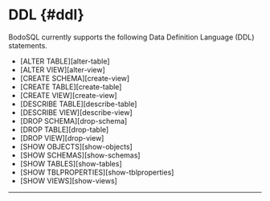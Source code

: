 DDL {#ddl}
========

BodoSQL currently supports the following Data Definition Language (DDL) statements.

- [ALTER TABLE][alter-table]
- [ALTER VIEW][alter-view]
- [CREATE SCHEMA][create-view]
- [CREATE TABLE][create-table]
- [CREATE VIEW][create-view]
- [DESCRIBE TABLE][describe-table]
- [DESCRIBE VIEW][describe-view]
- [DROP SCHEMA][drop-schema]
- [DROP TABLE][drop-table]
- [DROP VIEW][drop-view]
- [SHOW OBJECTS][show-objects]
- [SHOW SCHEMAS][show-schemas]
- [SHOW TABLES][show-tables]
- [SHOW TBLPROPERTIES][show-tblproperties]
- [SHOW VIEWS][show-views]

--- 
